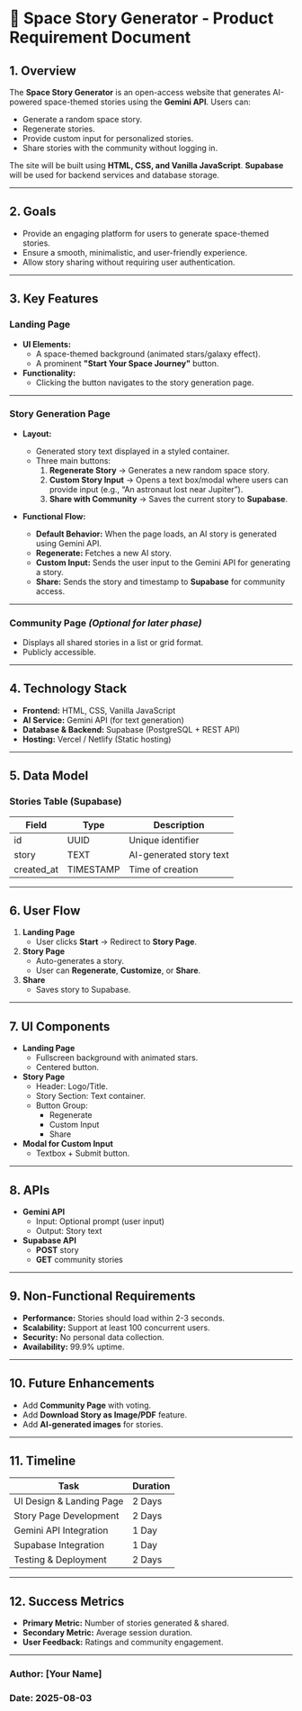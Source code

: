
# 🚀 Space Story Generator - Product Requirement Document

## 1. **Overview**
The **Space Story Generator** is an open-access website that generates AI-powered space-themed stories using the **Gemini API**. Users can:
- Generate a random space story.
- Regenerate stories.
- Provide custom input for personalized stories.
- Share stories with the community without logging in.

The site will be built using **HTML, CSS, and Vanilla JavaScript**. **Supabase** will be used for backend services and database storage.

---

## 2. **Goals**
- Provide an engaging platform for users to generate space-themed stories.
- Ensure a smooth, minimalistic, and user-friendly experience.
- Allow story sharing without requiring user authentication.

---

## 3. **Key Features**
### **Landing Page**
- **UI Elements:**
  - A space-themed background (animated stars/galaxy effect).
  - A prominent **"Start Your Space Journey"** button.
- **Functionality:**
  - Clicking the button navigates to the story generation page.

---

### **Story Generation Page**
- **Layout:**
  - Generated story text displayed in a styled container.
  - Three main buttons:
    1. **Regenerate Story** → Generates a new random space story.
    2. **Custom Story Input** → Opens a text box/modal where users can provide input (e.g., “An astronaut lost near Jupiter”).
    3. **Share with Community** → Saves the current story to **Supabase**.

- **Functional Flow:**
  - **Default Behavior:** When the page loads, an AI story is generated using Gemini API.
  - **Regenerate:** Fetches a new AI story.
  - **Custom Input:** Sends the user input to the Gemini API for generating a story.
  - **Share:** Sends the story and timestamp to **Supabase** for community access.

---

### **Community Page** *(Optional for later phase)*
- Displays all shared stories in a list or grid format.
- Publicly accessible.

---

## 4. **Technology Stack**
- **Frontend:** HTML, CSS, Vanilla JavaScript
- **AI Service:** Gemini API (for text generation)
- **Database & Backend:** Supabase (PostgreSQL + REST API)
- **Hosting:** Vercel / Netlify (Static hosting)

---

## 5. **Data Model**
### **Stories Table (Supabase)**
| Field        | Type       | Description                      |
|-------------|-----------|----------------------------------|
| id          | UUID      | Unique identifier               |
| story       | TEXT      | AI-generated story text         |
| created_at  | TIMESTAMP | Time of creation               |

---

## 6. **User Flow**
1. **Landing Page**
   - User clicks **Start** → Redirect to **Story Page**.
2. **Story Page**
   - Auto-generates a story.
   - User can **Regenerate**, **Customize**, or **Share**.
3. **Share**
   - Saves story to Supabase.

---

## 7. **UI Components**
- **Landing Page**
  - Fullscreen background with animated stars.
  - Centered button.
- **Story Page**
  - Header: Logo/Title.
  - Story Section: Text container.
  - Button Group:
    - Regenerate
    - Custom Input
    - Share
- **Modal for Custom Input**
  - Textbox + Submit button.

---

## 8. **APIs**
- **Gemini API**
  - Input: Optional prompt (user input)
  - Output: Story text
- **Supabase API**
  - **POST** story
  - **GET** community stories

---

## 9. **Non-Functional Requirements**
- **Performance:** Stories should load within 2-3 seconds.
- **Scalability:** Support at least 100 concurrent users.
- **Security:** No personal data collection.
- **Availability:** 99.9% uptime.

---

## 10. **Future Enhancements**
- Add **Community Page** with voting.
- Add **Download Story as Image/PDF** feature.
- Add **AI-generated images** for stories.

---

## 11. **Timeline**
| Task                         | Duration |
|-----------------------------|----------|
| UI Design & Landing Page   | 2 Days   |
| Story Page Development     | 2 Days   |
| Gemini API Integration     | 1 Day    |
| Supabase Integration       | 1 Day    |
| Testing & Deployment       | 2 Days   |

---

## 12. **Success Metrics**
- **Primary Metric:** Number of stories generated & shared.
- **Secondary Metric:** Average session duration.
- **User Feedback:** Ratings and community engagement.

---

### **Author:** [Your Name]  
### **Date:** 2025-08-03

